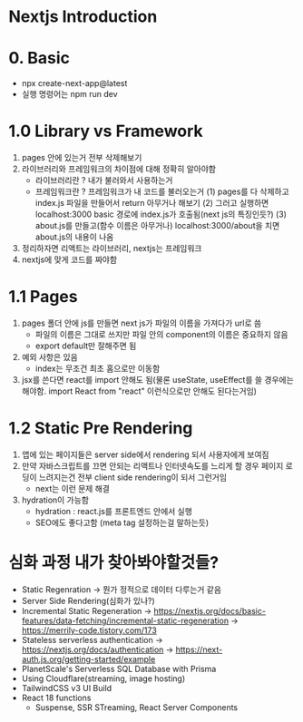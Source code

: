 # Nextjs Introduction

# 0. Basic
- npx create-next-app@latest
- 실행 명령어는 npm run dev

# 1.0 Library vs Framework
1) pages 안에 있는거 전부 삭제해보기
2) 라이브러리와 프레임워크의 차이점에 대해 정확히 알아야함
    - 라이브러리란 ? 내가 불러와서 사용하는거
    - 프레임워크란 ? 프레임워크가 내 코드를 불러오는거
    (1) pages를 다 삭제하고 index.js 파일을 만들어서 return 아무거나 해보기
    (2) 그러고 실행하면 localhost:3000 basic 경로에 index.js가 호출됨(next js의 특징인듯?)
    (3) about.js를 만들고(함수 이름은 아무거나) localhost:3000/about을 치면 about.js의 내용이 나옴
3) 정리하자면 리액트는 라이브러리, nextjs는 프레임워크
4) nextjs에 맞게 코드를 짜야함

# 1.1 Pages
1) pages 폴더 안에 js를 만들면 next js가 파일의 이름을 가져다가 url로 씀
    - 파일의 이름은 그대로 쓰지만 파일 안의 component의 이름은 중요하지 않음
    - export default만 잘해주면 됨
2) 예외 사항은 있음
    - index는 무조건 최초 홈으로만 이동함
3) jsx를 쓴다면 react를 import 안해도 됨(물론 useState, useEffect를 쓸 경우에는 해야함. import React from "react" 이런식으로만 안해도 된다는거임)

# 1.2 Static Pre Rendering
1) 앱에 있는 페이지들은 server side에서 rendering 되서 사용자에게 보여짐
2) 만약 자바스크립트를 끄면 안되는 리액트나 인터넷속도를 느리게 할 경우 페이지 로딩이 느려지는건 전부 client side rendering이 되서 그런거임
	- next는 이런 문제 해결
3) hydration이 가능함
	- hydration : react.js를 프론트엔드 안에서 실행
	- SEO에도 좋다고함 (meta tag 설정하는걸 말하는듯)

# 심화 과정 내가 찾아봐야할것들?
- Static Regenration
    -> 뭔가 정적으로 데이터 다루는거 같음
- Server Side Rendering(심화가 있나?)
- Incremental Static Regeneration
    -> https://nextjs.org/docs/basic-features/data-fetching/incremental-static-regeneration
    -> https://merrily-code.tistory.com/173
- Stateless serverless authentication
    -> https://nextjs.org/docs/authentication
    -> https://next-auth.js.org/getting-started/example
- PlanetScale's Serverless SQL Database with Prisma
- Using Cloudflare(streaming, image hosting)
- TailwindCSS v3 UI Build
- React 18 functions
    - Suspense, SSR STreaming, React Server Components